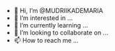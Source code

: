 - 👋 Hi, I’m @MUDRIIKADEMARIA
- 👀 I’m interested in ...
- 🌱 I’m currently learning ...
- 💞️ I’m looking to collaborate on ...
- 📫 How to reach me ...

<!---
MUDRIIKADEMARIA/MUDRIIKADEMARIA is a ✨ special ✨ repository because its `README.md` (this file) appears on your GitHub profile.
You can click the Preview link to take a look at your changes.
--->
